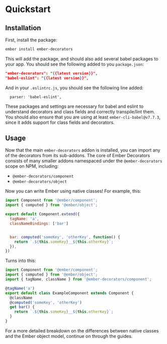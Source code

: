 # Quickstart

## Installation

First, install the package:

```sh
ember install ember-decorators
```

This will add the package, and should also add several babel packages to your
app. You should see the following added to you `package.json`:

```json
"ember-decorators": "{{latest version}}",
"babel-eslint": "{{latest version}}",
```

And in your `.eslintrc.js`, you should see the following line added:

```
  parser: 'babel-eslint',
```

These packages and settings are necessary for babel and eslint to understand
decorators and class fields and correctly transpile/lint them. You should also
ensure that you are using at least `ember-cli-babel@v7.7.3`, since it adds
support for class fields and decorators.

## Usage

Now that the main `ember-decorators` addon is installed, you can import any of
the decorators from its sub-addons. The core of Ember Decorators consists of
many smaller addons namespaced under the `@ember-decorators` scope on NPM,
including:

- `@ember-decorators/component`
- `@ember-decorators/object`

Now you can write Ember using native classes! For example, this:

```javascript
import Component from '@ember/component';
import { computed } from '@ember/object';

export default Component.extend({
  tagName: 'a',
  classNameBindings: ['bar']


  bar: computed('someKey', 'otherKey', function() {
    return `.${this.someKey}__${this.otherKey}`;
  }),
})
```

Turns into this:

```javascript
import Component from '@ember/component';
import { computed } from '@ember/object';
import { tagName, className } from '@ember-decorators/component';

@tagName('a')
export default class ExampleComponent extends Component {
  @className
  @computed('someKey', 'otherKey')
  get bar() {
    return `.${this.someKey}__${this.otherKey}`;
  }
}
```

For a more detailed breakdown on the differences between native classes and the
Ember object model, continue on through the guides.
